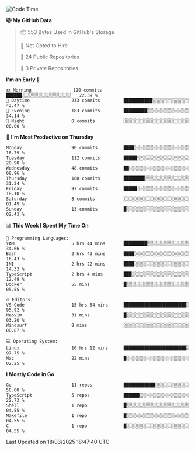 <!--START_SECTION:waka-->
![Code Time](http://img.shields.io/badge/Code%20Time-1%2C147%20hrs%2015%20mins-blue)

**🐱 My GitHub Data** 

> 📦 553 Bytes Used in GitHub's Storage 
 > 
> 🚫 Not Opted to Hire
 > 
> 📜 24 Public Repositories 
 > 
> 🔑 3 Private Repositories 
 > 
**I'm an Early 🐤** 

```text
🌞 Morning                120 commits         ██████░░░░░░░░░░░░░░░░░░░   22.39 % 
🌆 Daytime                233 commits         ███████████░░░░░░░░░░░░░░   43.47 % 
🌃 Evening                183 commits         █████████░░░░░░░░░░░░░░░░   34.14 % 
🌙 Night                  0 commits           ░░░░░░░░░░░░░░░░░░░░░░░░░   00.00 % 
```
📅 **I'm Most Productive on Thursday** 

```text
Monday                   90 commits          ████░░░░░░░░░░░░░░░░░░░░░   16.79 % 
Tuesday                  112 commits         █████░░░░░░░░░░░░░░░░░░░░   20.90 % 
Wednesday                48 commits          ██░░░░░░░░░░░░░░░░░░░░░░░   08.96 % 
Thursday                 168 commits         ████████░░░░░░░░░░░░░░░░░   31.34 % 
Friday                   97 commits          █████░░░░░░░░░░░░░░░░░░░░   18.10 % 
Saturday                 8 commits           ░░░░░░░░░░░░░░░░░░░░░░░░░   01.49 % 
Sunday                   13 commits          █░░░░░░░░░░░░░░░░░░░░░░░░   02.43 % 
```


📊 **This Week I Spent My Time On** 

```text
💬 Programming Languages: 
YAML                     5 hrs 44 mins       █████████░░░░░░░░░░░░░░░░   34.66 % 
Bash                     2 hrs 43 mins       ████░░░░░░░░░░░░░░░░░░░░░   16.43 % 
INI                      2 hrs 22 mins       ████░░░░░░░░░░░░░░░░░░░░░   14.33 % 
TypeScript               2 hrs 4 mins        ███░░░░░░░░░░░░░░░░░░░░░░   12.49 % 
Docker                   55 mins             █░░░░░░░░░░░░░░░░░░░░░░░░   05.55 % 

🔥 Editors: 
VS Code                  15 hrs 54 mins      ████████████████████████░   95.92 % 
Neovim                   31 mins             █░░░░░░░░░░░░░░░░░░░░░░░░   03.20 % 
Windsurf                 8 mins              ░░░░░░░░░░░░░░░░░░░░░░░░░   00.87 % 

💻 Operating System: 
Linux                    16 hrs 12 mins      ████████████████████████░   97.75 % 
Mac                      22 mins             █░░░░░░░░░░░░░░░░░░░░░░░░   02.25 % 
```

**I Mostly Code in Go** 

```text
Go                       11 repos            ████████████░░░░░░░░░░░░░   50.00 % 
TypeScript               5 repos             ██████░░░░░░░░░░░░░░░░░░░   22.73 % 
Shell                    1 repo              █░░░░░░░░░░░░░░░░░░░░░░░░   04.55 % 
Makefile                 1 repo              █░░░░░░░░░░░░░░░░░░░░░░░░   04.55 % 
C                        1 repo              █░░░░░░░░░░░░░░░░░░░░░░░░   04.55 % 
```




 Last Updated on 18/03/2025 18:47:40 UTC
<!--END_SECTION:waka-->
